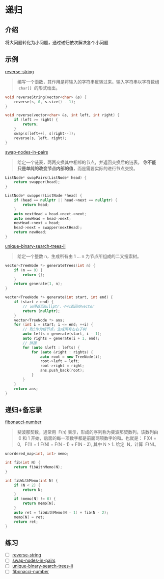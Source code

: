 # 递归

## 介绍

将大问题转化为小问题，通过递归依次解决各个小问题

## 示例

[reverse-string](https://leetcode-cn.com/problems/reverse-string/)

> 编写一个函数，其作用是将输入的字符串反转过来。输入字符串以字符数组  `char[]`  的形式给出。

```c++
void reverseString(vector<char> &s) {
    reverse(s, 0, s.size() - 1);
}

void reverse(vector<char> &s, int left, int right) {
    if (left >= right) {
        return;
    }
    swap(s[left++], s[right--]);
    reverse(s, left, right);
}
```

[swap-nodes-in-pairs](https://leetcode-cn.com/problems/swap-nodes-in-pairs/)

> 给定一个链表，两两交换其中相邻的节点，并返回交换后的链表。
> **你不能只是单纯的改变节点内部的值**，而是需要实际的进行节点交换。

```c++
ListNode* swapPairs(ListNode* head) {
    return swapper(head);
}

ListNode* swapper(ListNode *head) {
    if (head == nullptr || head->next == nullptr) {
        return head;
    }
    auto nextHead = head->next->next;
    auto newHead = head->next;
    newHead->next = head;
    head->next = swapper(nextHead);
    return newHead;
}
```

[unique-binary-search-trees-ii](https://leetcode-cn.com/problems/unique-binary-search-trees-ii/)

> 给定一个整数 n，生成所有由 1 ... n 为节点所组成的二叉搜索树。

```c++
vector<TreeNode *> generateTrees(int n) {
    if (n == 0) {
        return {};
    }
    return generate(1, n);
}

vector<TreeNode *> generate(int start, int end) {
    if (start > end) {
        // 记得返回nullptr，不可返回空vector
        return {nullptr};
    }
    vector<TreeNode *> ans;
    for (int i = start; i <= end; ++i) {
        // 取i作为根节点，生成所有左右子树
        auto lefts = generate(start, i - 1);
        auto rights = generate(i + 1, end);
        // 拼接
        for (auto &left : lefts) {
            for (auto &right : rights) {
                auto root = new TreeNode(i);
                root->left = left;
                root->right = right;
                ans.push_back(root);
            }
        }
    }
    return ans;
}
```

## 递归+备忘录

[fibonacci-number](https://leetcode-cn.com/problems/fibonacci-number/)

> 斐波那契数，通常用  F(n) 表示，形成的序列称为斐波那契数列。该数列由  0 和 1 开始，后面的每一项数字都是前面两项数字的和。也就是：
> F(0) = 0,   F(1) = 1
> F(N) = F(N - 1) + F(N - 2), 其中 N > 1.
> 给定  N，计算  F(N)。

```c++
unordered_map<int, int> memo;

int fib(int N) {
    return fibWithMemo(N);
}

int fibWithMemo(int N) {
    if (N < 2) {
        return N;
    }
    if (memo[N] != 0) {
        return memo[N];
    }
    auto ret = fibWithMemo(N - 1) + fib(N - 2);
    memo[N] = ret;
    return ret;
}
```

## 练习

- [ ] [reverse-string](https://leetcode-cn.com/problems/reverse-string/)
- [ ] [swap-nodes-in-pairs](https://leetcode-cn.com/problems/swap-nodes-in-pairs/)
- [ ] [unique-binary-search-trees-ii](https://leetcode-cn.com/problems/unique-binary-search-trees-ii/)
- [ ] [fibonacci-number](https://leetcode-cn.com/problems/fibonacci-number/)
